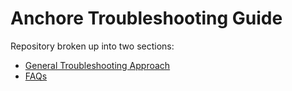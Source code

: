 # Anchore Troubleshooting Guide

Repository broken up into two sections:

- [General Troubleshooting Approach](general.md)
- [FAQs](faqs.md)